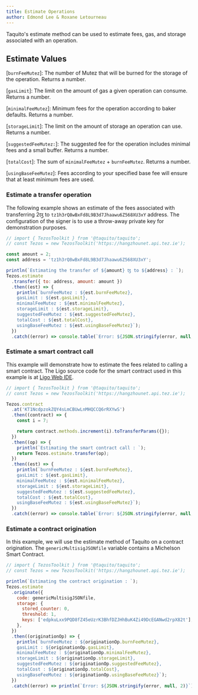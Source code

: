 ```yaml
---
title: Estimate Operations
author: Edmond Lee & Roxane Letourneau
---
```


Taquito's estimate method can be used to estimate fees, gas, and storage associated with an operation.

## Estimate Values

[`burnFeeMutez`]: The number of Mutez that will be burned for the storage of the operation. Returns a number.

[`gasLimit`]: The limit on the amount of gas a given operation can consume. Returns a number.

[`minimalFeeMutez`]: Minimum fees for the operation according to baker defaults. Returns a number.

[`storageLimit`]: The limit on the amount of storage an operation can use. Returns a number.

[`suggestedFeeMutez:`]: The suggested fee for the operation includes minimal fees and a small buffer. Returns a number.

[`totalCost`]: The sum of `minimalFeeMutez` + `burnFeeMutez`. Returns a number.

[`usingBaseFeeMutez`]: Fees according to your specified base fee will ensure that at least minimum fees are used.

### Estimate a transfer operation

The following example shows an estimate of the fees associated with transferring 2ꜩ to `tz1h3rQ8wBxFd8L9B3d7Jhaawu6Z568XU3xY` address. The configuration of the signer is to use a throw-away private key for demonstration purposes.

```js live noInline
// import { TezosToolkit } from '@taquito/taquito';
// const Tezos = new TezosToolkit('https://hangzhounet.api.tez.ie');

const amount = 2;
const address = 'tz1h3rQ8wBxFd8L9B3d7Jhaawu6Z568XU3xY';

println(`Estimating the transfer of ${amount} ꜩ to ${address} : `);
Tezos.estimate
  .transfer({ to: address, amount: amount })
  .then((est) => {
    println(`burnFeeMutez : ${est.burnFeeMutez}, 
    gasLimit : ${est.gasLimit}, 
    minimalFeeMutez : ${est.minimalFeeMutez}, 
    storageLimit : ${est.storageLimit}, 
    suggestedFeeMutez : ${est.suggestedFeeMutez}, 
    totalCost : ${est.totalCost}, 
    usingBaseFeeMutez : ${est.usingBaseFeeMutez}`);
  })
  .catch((error) => console.table(`Error: ${JSON.stringify(error, null, 2)}`));
```

### Estimate a smart contract call

This example will demonstrate how to estimate the fees related to calling a smart contract. The Ligo source code for the smart contract used in this example is at [Ligo Web IDE](https://ide.ligolang.org/p/N2QTykOAXBkXmiKcRCyg3Q).

```js live noInline
// import { TezosToolkit } from '@taquito/taquito';
// const Tezos = new TezosToolkit('https://hangzhounet.api.tez.ie');

Tezos.contract
  .at('KT1NcdpzokZQY4sLmCBUwLnMHQCCQ6rRXYwS')
  .then((contract) => {
    const i = 7;

    return contract.methods.increment(i).toTransferParams({});
  })
  .then((op) => {
    println(`Estimating the smart contract call : `);
    return Tezos.estimate.transfer(op);
  })
  .then((est) => {
    println(`burnFeeMutez : ${est.burnFeeMutez}, 
    gasLimit : ${est.gasLimit}, 
    minimalFeeMutez : ${est.minimalFeeMutez}, 
    storageLimit : ${est.storageLimit}, 
    suggestedFeeMutez : ${est.suggestedFeeMutez}, 
    totalCost : ${est.totalCost}, 
    usingBaseFeeMutez : ${est.usingBaseFeeMutez}`);
  })
  .catch((error) => console.table(`Error: ${JSON.stringify(error, null, 2)}`));
```

### Estimate a contract origination

In this example, we will use the estimate method of Taquito on a contract origination. The `genericMultisigJSONfile` variable contains a Michelson Smart Contract.

```js live noInline
// import { TezosToolkit } from '@taquito/taquito';
// const Tezos = new TezosToolkit('https://hangzhounet.api.tez.ie');

println(`Estimating the contract origination : `);
Tezos.estimate
  .originate({
    code: genericMultisigJSONfile,
    storage: {
      stored_counter: 0,
      threshold: 1,
      keys: ['edpkuLxx9PQD8fZ45eUzrK3BhfDZJHhBuK4Zi49DcEGANwd2rpX82t'],
    },
  })
  .then((originationOp) => {
    println(`burnFeeMutez : ${originationOp.burnFeeMutez}, 
    gasLimit : ${originationOp.gasLimit}, 
    minimalFeeMutez : ${originationOp.minimalFeeMutez}, 
    storageLimit : ${originationOp.storageLimit}, 
    suggestedFeeMutez : ${originationOp.suggestedFeeMutez}, 
    totalCost : ${originationOp.totalCost}, 
    usingBaseFeeMutez : ${originationOp.usingBaseFeeMutez}`);
  })
  .catch((error) => println(`Error: ${JSON.stringify(error, null, 2)}`));
```
